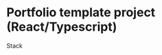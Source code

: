 # Portfolio template project (React/Typescript)

Stack 
<img src="https://img.shields.io/badge/React-20232A?style=for-the-badge&logo=react&logoColor=61DAFB"  alt=""/>
<img src="https://img.shields.io/badge/TypeScript-007ACC?style=for-the-badge&logo=typescript&logoColor=white" alt="">
<img src="https://img.shields.io/badge/HTML5-E34F26?style=for-the-badge&logo=html5&logoColor=white" alt="">
<img src="https://img.shields.io/badge/Sass-CC6699?style=for-the-badge&logo=sass&logoColor=white" alt="">
<img src="https://img.shields.io/badge/Vite-B73BFE?style=for-the-badge&logo=vite&logoColor=FFD62E" alt="">